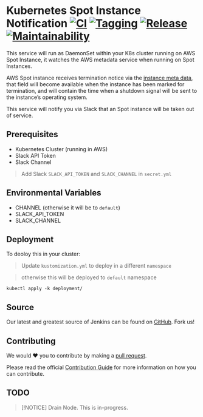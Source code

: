 # Kubernetes Spot Instance Notification [![CI](https://github.com/saidsef/k8s-spot-termination-notice/actions/workflows/docker.yml/badge.svg)](#prerequisites) [![Tagging](https://github.com/saidsef/k8s-spot-termination-notice/actions/workflows/tagging.yml/badge.svg)](#prerequisites) [![Release](https://github.com/saidsef/k8s-spot-termination-notice/actions/workflows/release.yml/badge.svg)](#prerequisites) [![Maintainability](https://api.codeclimate.com/v1/badges/6e8a177eb52d300d1111/maintainability)](https://codeclimate.com/github/saidsef/k8s-spot-termination-notice/maintainability)

This service will run as DaemonSet within your K8s cluster running on AWS Spot Instance, it watches the AWS metadata service when running on Spot Instances.

AWS Spot instance receives termination notice via the [instance meta data](https://aws.amazon.com/blogs/aws/new-ec2-spot-instance-termination-notices/), that field will become available when the instance has been marked for termination, and will contain the time when a shutdown signal will be sent to the instance’s operating system.

This service will notify you via Slack that an Spot instance will be taken out of service.

## Prerequisites

- Kubernetes Cluster (running in AWS)
- Slack API Token
- Slack Channel

> Add Slack `SLACK_API_TOKEN` and `SLACK_CHANNEL` in `secret.yml`

## Environmental Variables

- CHANNEL (otherwise it will be to `default`)
- SLACK_API_TOKEN
- SLACK_CHANNEL

## Deployment

To deoloy this in your cluster:

> Update `kustomization.yml` to deploy in a different `namespace`

> otherwise this will be deployed to `default` namespace

```shell
kubectl apply -k deployment/
```

## Source

Our latest and greatest source of Jenkins can be found on [GitHub](#deployment). Fork us!

## Contributing

We would :heart:  you to contribute by making a [pull request](https://github.com/saidsef/k8s-spot-termination-notice/pulls).

Please read the official [Contribution Guide](./CONTRIBUTING.md) for more information on how you can contribute.

## TODO

> [!NOTICE] Drain Node.
> This is in-progress.
